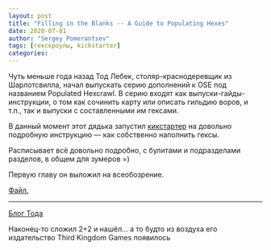 ```yaml
---
layout: post
title: "Filling in the Blanks -- A Guide to Populating Hexes"
date: 2020-07-01
author: "Sergey Pomerantsev"
tags: [гекскроулы, kickstarter]
categories:
---
```


Чуть меньше года назад Тод Лебек, столяр-краснодеревщик из Шарлотсвилла, начал выпускать серию дополнений к OSE под названием Populated Hexcrawl. В серию входят как выпуски-гайды-инструкции, о том как сочинить карту или описать гильдию воров, и т.п., так и выпуски с составленными им гексами.

В данный момент этот дядька запустил [кикстартер](https://www.kickstarter.com/projects/thirdkingdom/filling-in-the-blanks-a-guide-to-populating-hexes) на довольно подробную инструкцию — как собственно наполнить гексы.

Расписывает всё довольно подробно, с булитами и подразделами разделов, в общем для зумеров =)

Первую главу он выложил на всеобозрение.

[Файл.](https://vk.com/doc174826_556575951?hash=b5b9e7059888500b15&dl=e9b2ea211fb7347a7d)

---

[Блог Тода](http://sword-and-board.blogspot.com/)

Наконец-то сложил 2+2 и нашёл... а то будто из воздуха его издательство Third Kingdom Games появилось
